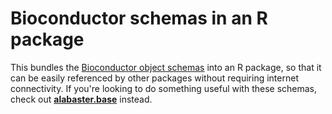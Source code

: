 # Bioconductor schemas in an R package

This bundles the [Bioconductor object schemas](https://github.com/ArtifactDB/BiocObjectSchemas) into an R package,
so that it can be easily referenced by other packages without requiring internet connectivity. 
If you're looking to do something useful with these schemas, check out [**alabaster.base**](https://github.com/ArtifactDB/alabaster.base) instead.

